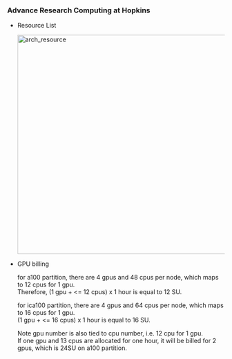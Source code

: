 ### Advance Research Computing at Hopkins

- Resource List

  <img width="508" alt="arch_resource" src="https://github.com/tsaiweiwu/arch/assets/10214345/06c6608f-adeb-4806-90a4-57375846d33e">

- GPU billing  

  for a100 partition, there are 4 gpus and 48 cpus per node, which maps to 12 cpus for 1 gpu.   
  Therefore, (1 gpu + <= 12 cpus) x 1 hour is equal to 12 SU.   

  for ica100 partition, there are 4 gpus and 64 cpus per node, which maps to 16 cpus for 1 gpu.   
  (1 gpu + <= 16 cpus) x 1 hour is equal to 16 SU.  

  Note gpu number is also tied to cpu number, i.e. 12 cpu for 1 gpu.  
  If one gpu and 13 cpus are allocated for one hour, it will be billed for 2 gpus, which is 24SU on a100 partition.    
